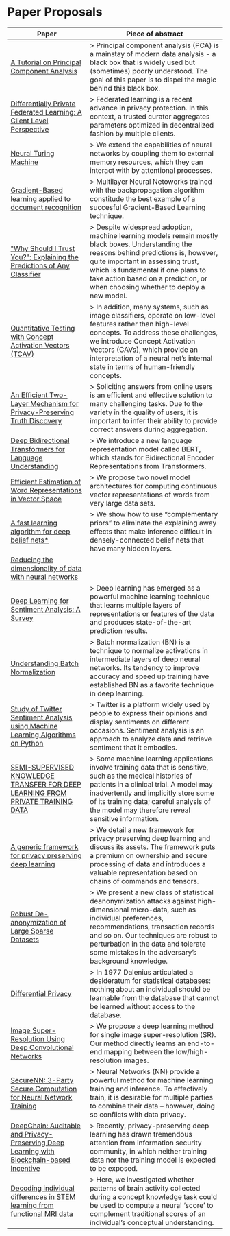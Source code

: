 # Paper Proposals

| Paper | Piece of abstract |
| ----- | ----------------- |
| [A Tutorial on Principal Component Analysis](https://arxiv.org/pdf/1404.1100.pdf) | > Principal component analysis (PCA) is a mainstay of modern data analysis - a black box that is widely used but (sometimes) poorly understood. The goal of this paper is to dispel the magic behind this black box.|
| [Differentially Private Federated Learning: A Client Level Perspective](https://arxiv.org/pdf/1712.07557.pdf) | > Federated learning is a recent advance in privacy protection. In this context, a trusted curator aggregates parameters optimized in decentralized fashion by multiple clients. |
| [Neural Turing Machine](https://arxiv.org/pdf/1410.5401.pdf) | > We extend the capabilities of neural networks by coupling them to external memory resources, which they can interact with by attentional processes. |
| [Gradient-Based learning applied to document recognition](http://yann.lecun.com/exdb/publis/pdf/lecun-01a.pdf)| > Multilayer Neural Netoworks trained with the backpropagation algorithm constitude the best example of a succesful Gradient-Based Learning technique. |
| ["Why Should I Trust You?": Explaining the Predictions of Any Classifier](https://arxiv.org/pdf/1602.04938v3.pdf)| > Despite widespread adoption, machine learning models remain mostly black boxes. Understanding the reasons behind predictions is, however, quite important in assessing trust, which is fundamental if one plans to take action based on a prediction, or when choosing whether to deploy a new model.|
| [Quantitative Testing with Concept Activation Vectors (TCAV)](https://arxiv.org/pdf/1711.11279.pdf)| > In addition, many systems, such as image classifiers, operate on low-level features rather than high-level concepts. To address these challenges, we introduce Concept Activation Vectors (CAVs), which provide an interpretation of a neural net’s internal state in terms of human-friendly concepts. |
| [An Efficient Two-Layer Mechanism for Privacy-Preserving Truth Discovery](https://www.kdd.org/kdd2018/accepted-papers/view/an-efficient-two-layer-mechanism-for-privacy-preserving-truth-discovery)| > Soliciting answers from online users is an efficient and effective solution to many challenging tasks. Due to the variety in the quality of users, it is important to infer their ability to provide correct answers during aggregation. |
| [Deep Bidirectional Transformers for Language Understanding](https://arxiv.org/pdf/1810.04805v1.pdf) | > We introduce a new language representation model called BERT, which stands for Bidirectional Encoder Representations from Transformers. |
| [Efficient Estimation of Word Representations in Vector Space](https://arxiv.org/pdf/1301.3781.pdf) | > We propose two novel model architectures for computing continuous vector representations of words from very large data sets.|
| [A fast learning algorithm for deep belief nets*](http://www.cs.toronto.edu/~hinton/absps/fastnc.pdf) | > We show how to use “complementary priors” to eliminate the explaining away effects that make inference difficult in densely-connected belief nets that have many hidden layers. |
| [Reducing the dimensionality of data with neural networks](http://www.cs.toronto.edu/~hinton/absps/science_som.pdf) | |
| [Deep Learning for Sentiment Analysis: A Survey](https://arxiv.org/ftp/arxiv/papers/1801/1801.07883.pdf) | > Deep	learning has emerged as	a powerful machine learning technique that learns multiple layers of	 representations	or features	of the data and	produces state-of-the-art prediction	results. |
| [Understanding Batch Normalization](https://arxiv.org/pdf/1806.02375.pdf) | > Batch normalization (BN) is a technique to normalize activations in intermediate layers of deep neural networks. Its tendency to improve accuracy and speed up training have established BN as a favorite technique in deep learning. |
| [Study of Twitter Sentiment Analysis using Machine Learning Algorithms on Python](https://pdfs.semanticscholar.org/c114/7f3d9b46ff0a0c7c43b668123cb15a26120d.pdf) | > Twitter is a platform widely used by people to express their opinions and display sentiments on different occasions. Sentiment analysis is an approach to analyze data and retrieve sentiment that it embodies. |
| [SEMI-SUPERVISED KNOWLEDGE TRANSFER FOR DEEP LEARNING FROM PRIVATE TRAINING DATA](https://arxiv.org/pdf/1610.05755.pdf) | > Some machine learning applications involve training data that is sensitive, such as the medical histories of patients in a clinical trial. A model may inadvertently and implicitly store some of its training data; careful analysis of the model may therefore reveal sensitive information. |
| [A generic framework for privacy preserving deep learning](https://arxiv.org/pdf/1811.04017.pdf!) | > We detail a new framework for privacy preserving deep learning and discuss its assets. The framework puts a premium on ownership and secure processing of data and introduces a valuable representation based on chains of commands and tensors. |
| [Robust De-anonymization of Large Sparse Datasets](https://www.cs.utexas.edu/~shmat/shmat_oak08netflix.pdf) | > We present a new class of statistical deanonymization attacks against high-dimensional micro-data, such as individual preferences, recommendations, transaction records and so on. Our techniques are robust to perturbation in the data and tolerate some mistakes in the adversary’s background knowledge. |
| [Differential Privacy](https://www.utdallas.edu/~muratk/courses/privacy08f_files/differential-privacy.pdf) | > In 1977 Dalenius articulated a desideratum for statistical databases: nothing about an individual should be learnable from the database that cannot be learned without access to the database. |
| [Image Super-Resolution Using Deep Convolutional Networks](https://arxiv.org/pdf/1501.00092.pdf) | > We propose a deep learning method for single image super-resolution (SR). Our method directly learns an end-to-end mapping between the low/high-resolution images. |
| [SecureNN: 3-Party Secure Computation for Neural Network Training](https://eprint.iacr.org/2018/442.pdf) | > Neural Networks (NN) provide a powerful method for machine learning training and inference. To effectively train, it is desirable for multiple parties to combine their data – however, doing so conflicts with data privacy. |
| [DeepChain: Auditable and Privacy-Preserving Deep Learning with Blockchain-based Incentive](https://eprint.iacr.org/2018/679.pdf) | > Recently, privacy-preserving deep learning has drawn tremendous attention from information security community, in which neither training data nor the training model is expected to be exposed. |
| [Decoding individual differences in STEM learning from functional MRI data](https://www.nature.com/articles/s41467-019-10053-y) | > Here, we investigated whether patterns of brain activity collected during a concept knowledge task could be used to compute a neural ‘score’ to complement traditional scores of an individual’s conceptual understanding. |
